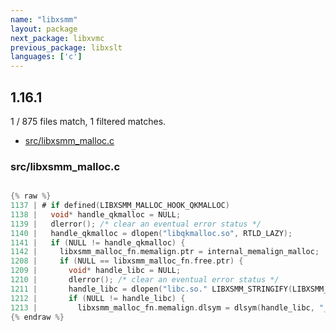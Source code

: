 ```yaml
---
name: "libxsmm"
layout: package
next_package: libxvmc
previous_package: libxslt
languages: ['c']
---
```

## 1.16.1
1 / 875 files match, 1 filtered matches.

 - [src/libxsmm_malloc.c](#srclibxsmm_mallocc)

### src/libxsmm_malloc.c

```c

{% raw %}
1137 | # if defined(LIBXSMM_MALLOC_HOOK_QKMALLOC)
1138 |   void* handle_qkmalloc = NULL;
1139 |   dlerror(); /* clear an eventual error status */
1140 |   handle_qkmalloc = dlopen("libqkmalloc.so", RTLD_LAZY);
1141 |   if (NULL != handle_qkmalloc) {
1142 |     libxsmm_malloc_fn.memalign.ptr = internal_memalign_malloc;
1208 |     if (NULL == libxsmm_malloc_fn.free.ptr) {
1209 |       void* handle_libc = NULL;
1210 |       dlerror(); /* clear an eventual error status */
1211 |       handle_libc = dlopen("libc.so." LIBXSMM_STRINGIFY(LIBXSMM_MALLOC_GLIBC), RTLD_LAZY);
1212 |       if (NULL != handle_libc) {
1213 |         libxsmm_malloc_fn.memalign.dlsym = dlsym(handle_libc, "__libc_memalign");
{% endraw %}

```